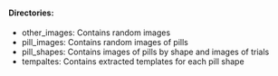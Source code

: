 #### Directories:
* other_images: Contains random images
* pill_images: Contains random images of pills
* pill_shapes: Contains images of pills by shape and images of trials
* tempaltes: Contains extracted templates for each pill shape